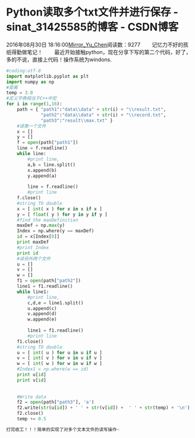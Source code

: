 # Python读取多个txt文件并进行保存 - sinat_31425585的博客 - CSDN博客
2016年08月30日 18:16:00[Mirror_Yu_Chen](https://me.csdn.net/sinat_31425585)阅读数：9277
       记忆力不好的孩纸得勤做笔记！
       最近开始接触python，现在分享下写的第二个代码，好了，多的不说，直接上代码！操作系统为windons.
```python
#coding:utf-8
import matplotlib.pyplot as plt
import numpy as np
#距离
temp = 3.0
#定义字典相当于C++中宏
for i in range(1,16):
	path = { "path1":"data\\data" + str(i) + "\\result.txt",
			 "path2":"data\\data" + str(i) + "\\record.txt",
			 "path3":"result\\max.txt" }
	#读第一个文件
	x = []
	y = []
	f = open(path["path1"])
	line = f.readline()
	while line:
		#print line,
		a,b = line.split()
		x.append(b)
		y.append(a)
		
		line = f.readline()
		#print line	
	f.close()
	#string TO double
	x = [ int( x ) for x in x if x ]  
	y = [ float( y ) for y in y if y ] 
	#find the maxDefinition
	maxDef = np.max(y)
	Index = np.where(y == maxDef)
	id = x[Index[0]]
	print maxDef
	#print Index
	print id
	#读另外两个文件
	u = []
	v = []
	w = []
	f1 = open(path["path2"])
	line1 = f1.readline()
	while line1:
		#print line,
		c,d,e = line1.split()
		u.append(c)
		v.append(d)
		w.append(e)
		
		line1 = f1.readline()
		#print line	
	f1.close()
	#string TO double
	u = [ int( u ) for u in u if u ] 
	v = [ int( v ) for v in v if v ] 
	w = [ int( w ) for w in w if w ]  
	#Index1 = np.where(w == id)
	print u[id]
	print v[id]
	
	
	#Write data
	f2 = open(path["path3"], 'a')
	f2.write(str(u[id]) + ' ' + str(v[id]) +  ' ' + str(temp) + '\n')
	f2.close()
	temp += 0.5
```
```python
打完收工！！！简单的实现了对多个文本文件的读写操作~
```

